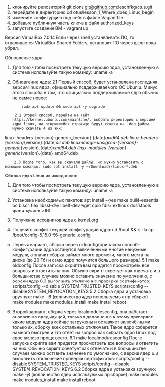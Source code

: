 1. клонируйте репозиторий git clone git@github.com:leschfkg/otus.git
2. перейдите в директорию cd otus/lesson_1_Where_does_Linux_begin
3. измените конфигурцию под себя в файле Vagrantfile
4. добавьте публичную часть ключа в файл authorized_keys
5. запустите создание ВМ - vagrant up


Версия VirtualBox 7.0.14
Если через shell устанвливать ПО, то отваливается VirtualBox Shared Folders, установку ПО через шелл пока убрал.

Обновление ядра:

1. Для того чтобы посмотреть текущую версию ядра, установленную в системе используйте такую команду: uname -a
2. Обновление ядра:
        2.1 Первый способ, будет установлена последняя версия linux ядра, официально поддерживаемого ОС Ubuntu. Минус этого способа в том, что официально поддерживаемое ядро обычно не самое новое:

           sudo apt update && sudo apt -y upgrade 

        2.2 Второй способ, перейти на сайт https://kernel.ubuntu.com/mainline/, выбрать директорию с версией ядра linux, на открывшейся странице будут ссылки на .deb файлы. Нужно скачать 4 из них:

linux-headers-{version}-generic_{version}.{date}_amd64.deb
linux-headers-{version}_{version}.{date}_all.deb
linux-image-unsigned-{version}-generic_{version}.{date}_amd64.deb
linux-modules-{version}-generic_{version}.{date}_amd64.deb

        2.3 После того, как вы скачали файлы, их нужно установить с помощью команды: sudo apt install -y ~/Downloads/linux-*.deb

Сборка ядра Linux из исходников:

1. Для того чтобы посмотреть текущую версию ядра, установленную в системе используйте такую команду: uname -a
2. Установка необходимых пакетов:
    apt install --yes make build-essential bc bison flex libssl-dev libelf-dev wget cpio fdisk extlinux dosfstools qemu-system-x86
3. Получение исходников ядра с kernel.org
4. Получить конфиг текущей конфигурации ядра:
    cd /boot && ls -la 
    cp /boot/config-5.15.0-56-generic .config

5. Первый вариант, сборка через oldconfig(при таком способе конфигурации ядра останутся включёнными многие ненужные модули, а значит сборка займет много времени, много места на диске (до 20 Гб) и само ядро получится большого размера.)
        5.1 make oldconfig
            После запуска скрипта вам придется просмотреть все вопросы и ответить на них. Обычно скрипт советует как отвечать и в большинстве случаев можно оставить значение по умолчанию, с версии ядер 6.3 выполнить отключение проверки сертификатов:
            scripts/config --disable SYSTEM_TRUSTED_KEYS
            scripts/config --disable SYSTEM_REVOCATION_KEYS
        5.2 Сборка ядра и установка вручную:
            make  -j8 (колличество ядер используемых пр сборке)
            make modules
            make modules_install
            make install
            reboot
6. Второй вариант, сборка через localmodulesconfig, она работает аналогично предыдущей, только в дополнение к этому проверяет какие модули ядра сейчас загружены и оставляет включёнными только их, сборку всех остальных отключает. Такое ядро соберется намного быстрее и это ответ на вопрос как собрать ядро Linux под свое железо  проще всего.
        6.1 make localmodulesconfig
            После запуска скрипта вам придется просмотреть все вопросы и ответить на них. Обычно скрипт советует как отвечать и в большинстве случаев можно оставить значение по умолчанию, с версии ядер 6.3 выполнить отключение проверки сертификатов:
            scripts/config --disable SYSTEM_TRUSTED_KEYS
            scripts/config --disable SYSTEM_REVOCATION_KEYS
        6.2 Сборка ядра и установка вручную:
            make  -j8 (колличество ядер используемых пр сборке)
            make modules
            make modules_install
            make install
            reboot
